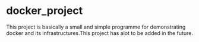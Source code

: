 # docker_project
This project is basically a small and simple programme for demonstrating docker and its infrastructures.This project has alot to be added in the future.
